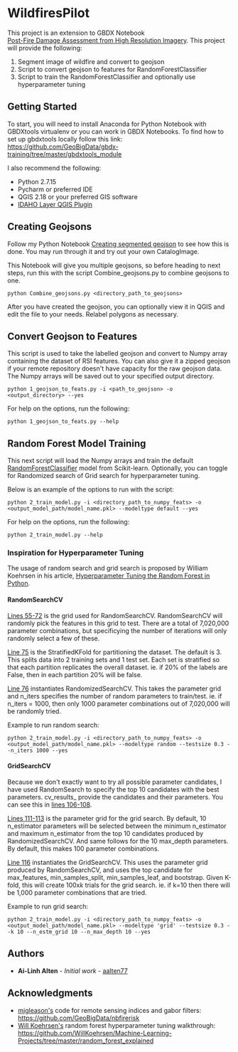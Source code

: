 # WildfiresPilot

This project is an extension to GBDX Notebook 	
[Post-Fire Damage Assessment from High Resolution Imagery](https://notebooks.geobigdata.io/hub/tutorials/5b47cfb82486966ea89b75fd?tab=code). This project will provide the following:
1. Segment image of wildfire and convert to geojson
2. Script to convert geojson to features for RandomForestClassifier
3. Script to train the RandomForestClassifier and optionally use hyperparameter tuning

## Getting Started

To start, you will need to install Anaconda for Python Notebook with GBDXtools virtualenv or you can work in GBDX Notebooks. To find how to set up gbdxtools locally follow this link: https://github.com/GeoBigData/gbdx-training/tree/master/gbdxtools_module

I also recommend the following:
* Python 2.7.15
* Pycharm or preferred IDE
* QGIS 2.18 or your preferred GIS software
* [IDAHO Layer QGIS Plugin](https://gbdxdocs.digitalglobe.com/docs/idaho-layers-qgis-plugin)

## Creating Geojsons
Follow my Python Notebook [Creating segmented geojson](https://github.com/aalten77/WildfiresPilot/blob/master/Creating%20segmented%20geojson.ipynb) to see how this is done. You may run through it and try out your own CatalogImage.

This Notebook will give you multiple geojsons, so before heading to next steps, run this with the script Combine_geojsons.py to combine geojsons to one.
```
python Combine_geojsons.py <directory_path_to_geojsons>
```
After you have created the geojson, you can optionally view it in QGIS and edit the file to your needs. Relabel polygons as necessary.

## Convert Geojson to Features
This script is used to take the labelled geojson and convert to Numpy array containing the dataset of RSI features. You can also give it a zipped geojson if your remote repository doesn't have capacity for the raw geojson data. The Numpy arrays will be saved out to your specified output directory.
```
python 1_geojson_to_feats.py -i <path_to_geojson> -o <output_directory> --yes
```

For help on the options, run the following:
```
python 1_geojson_to_feats.py --help
```
## Random Forest Model Training
This next script will load the Numpy arrays and train the default [RandomForestClassifier](http://scikit-learn.org/stable/modules/generated/sklearn.ensemble.RandomForestClassifier.html) model from Scikit-learn. Optionally, you can toggle for Randomized search of Grid search for hyperparameter tuning. 

Below is an example of the options to run with the script:
```
python 2_train_model.py -i <directory_path_to_numpy_feats> -o <output_model_path/model_name.pkl> --modeltype default --yes
```

For help on the options, run the following: 
```
python 2_train_model.py --help
```

### Inspiration for Hyperparameter Tuning

The usage of random search and grid search is proposed by William Koehrsen in his article, [Hyperparameter Tuning the Random Forest in Python](https://towardsdatascience.com/hyperparameter-tuning-the-random-forest-in-python-using-scikit-learn-28d2aa77dd74).

#### RandomSearchCV
[Lines 55-72](https://github.com/aalten77/WildfiresPilot/blob/20326946146f3e3160f903c82cea666e4a21d379/gridsearch.py#L55) is the grid used for RandomSearchCV. RandomSearchCV will randomly pick the features in this grid to test. There are a total of 7,020,000 parameter combinations, but specificying the number of iterations will only randomly select a few of these. 

[Line 75](https://github.com/aalten77/WildfiresPilot/blob/20326946146f3e3160f903c82cea666e4a21d379/gridsearch.py#L75) is  the StratifiedKFold for partitioning the dataset. The default is 3. This splits data into 2 training sets and 1 test set. Each set is stratified so that each partition replicates the overall dataset. ie. if 20% of the labels are False, then in each partition 20% will be false. 

[Line 76](https://github.com/aalten77/WildfiresPilot/blob/20326946146f3e3160f903c82cea666e4a21d379/gridsearch.py#L76) instantiates RandomizedSearchCV. This takes the parameter grid and n_iters specifies the number of random parameters to train/test. ie. if n_iters = 1000, then only 1000 parameter combinations out of 7,020,000 will be randomly tried.

Example to run random search: 
```
python 2_train_model.py -i <directory_path_to_numpy_feats> -o <output_model_path/model_name.pkl> --modeltype random --testsize 0.3 --n_iters 1000 --yes
```

#### GridSearchCV
Because we don't exactly want to try all possible parameter candidates, I have used RandomSearch to specify the top 10 candidates with the best parameters. cv_results_ provide the candidates and their parameters. You can see this in [lines 106-108](https://github.com/aalten77/WildfiresPilot/blob/205d93467faf3195f658c409625f2f5c2f0a7515/gridsearch.py#L106). 

[Lines 111-113](https://github.com/aalten77/WildfiresPilot/blob/205d93467faf3195f658c409625f2f5c2f0a7515/gridsearch.py#L111) is the parameter grid for the grid search. By default, 10 n_estimator parameters will be selected between the minimum n_estimator and maximum n_estimator from the top 10 candidates produced by RandomizedSearchCV. And same follows for the 10 max_depth parameters. By default, this makes 100 parameter combinations.

[Line 116](https://github.com/aalten77/WildfiresPilot/blob/205d93467faf3195f658c409625f2f5c2f0a7515/gridsearch.py#L116) instantiates the GridSearchCV. This uses the parameter grid produced by RandomSearchCV, and uses the top candidate for max_features, min_samples_split, min_samples_leaf, and bootstrap. Given K-fold, this will create 100x*k* trials for the grid search. ie. if k=10 then there will be 1,000 parameter combinations that are tried. 

Example to run grid search:
```
python 2_train_model.py -i <directory_path_to_numpy_feats> -o <output_model_path/model_name.pkl> --modeltype 'grid' --testsize 0.3 --k 10 --n_estm_grid 10 --n_max_depth 10 --yes
```
## Authors

* **Ai-Linh Alten** - *Initial work* - [aalten77](https://github.com/aalten77)

## Acknowledgments

* [mjgleason's](https://github.com/mjgleason) code for remote sensing indices and gabor filters: https://github.com/GeoBigData/nbfirerisk
* [Will Koehrsen's](https://github.com/WillKoehrsen) random forest hyperparameter tuning walkthrough: https://github.com/WillKoehrsen/Machine-Learning-Projects/tree/master/random_forest_explained
